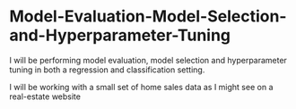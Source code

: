 # Model-Evaluation-Model-Selection-and-Hyperparameter-Tuning

I will be performing model evaluation, model selection and hyperparameter tuning in both a regression and classification setting.

I will be working with a small set of home sales data as I might see on a real-estate website
